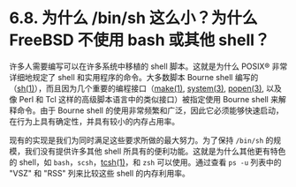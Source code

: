 # 6.8. 为什么 /bin/sh 这么小？为什么 FreeBSD 不使用 bash 或其他 shell？

许多人需要编写可以在许多系统中移植的 shell 脚本。这就是为什么 POSIX® 非常详细地规定了 shell 和实用程序的命令。大多数脚本 Bourne shell 编写的（[sh(1)](https://www.freebsd.org/cgi/man.cgi?query=sh&sektion=1&format=html)），而且因为几个重要的编程接口（[make(1)](https://www.freebsd.org/cgi/man.cgi?query=make&sektion=1&format=html), [system(3)](https://www.freebsd.org/cgi/man.cgi?query=system&sektion=3&format=html), [popen(3)](https://www.freebsd.org/cgi/man.cgi?query=popen&sektion=3&format=html), 以及像 Perl 和 Tcl 这样的高级脚本语言中的类似接口）被指定使用 Bourne shell 来解释命令。由于 Bourne shell 的使用非常频繁和广泛，因此它必须能够快速启动，在行为上具有确定性，并具有较小的内存占用率。

现有的实现是我们为同时满足这些要求所做的最大努力。为了保持 `/bin/sh` 的规模，我们没有提供许多其他 shell 所具有的便利功能。这就是为什么其他更有特色的 shell，如 `bash`，`scsh`，[tcsh(1)](https://www.freebsd.org/cgi/man.cgi?query=tcsh&sektion=1&format=html)，和 `zsh` 可以使用。通过查看 `ps -u` 列表中的 "VSZ" 和 "RSS" 列来比较这些 shell 的内存利用率。
